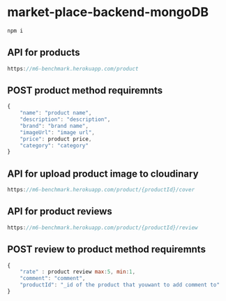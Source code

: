 # market-place-backend-mongoDB
```jsx
npm i
```
## API for products
```jsx
https://m6-benchmark.herokuapp.com/product
```

## POST product method requiremnts
```jsx
{
    "name": "product name", 
    "description": "description",
    "brand": "brand name", 
    "imageUrl": "image url",
    "price": product price, 
    "category": "category"
}
```



## API for upload product image to cloudinary
```jsx
https://m6-benchmark.herokuapp.com/product/{productId}/cover
```

## API for product reviews
```jsx
https://m6-benchmark.herokuapp.com/product/{productId}/review
```
## POST review to product method requiremnts
```jsx
{
    "rate" : product review max:5, min:1,
    "comment": "comment",
    "productId": "_id of the product that youwant to add comment to"
}
```

